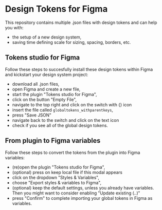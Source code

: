 # Design Tokens for Figma
This repository contains multiple .json files with design tokens and can help you with:
* the setup of a new design system,
* saving time defining scale for sizing, spacing, borders, etc.
## Tokens studio for Figma
Follow these steps to succesfully install these design tokens within Figma and kickstart your design system project:
* download all .json files,
* open Figma and create a new file,
* start the plugin "Tokens studio for Figma",
* click on the button "Empty File",
* navigate to the top right and click on the switch with {} icon
* insert the file called `globaltokens_withparentkeys`,
* press "Save JSON"
* navigate back to the switch and click on the text icon
* check if you see all of the global design tokens.
## From plugin to Figma variables
Follow these steps to convert the tokens from the plugin into Figma variables:
* (re)open the plugin "Tokens studio for Figma",
* (optional) press on keep local file if this modal appears
* click on the dropdown "Styles & Variables",
* choose "Export styles & variables to Figma",
* (optional) keep the default settings, unless you already have variables. Then you might want to consider enabling "Update existing (..)"
* press "Confirm" to complete importing your global tokens in Figma as variables.
